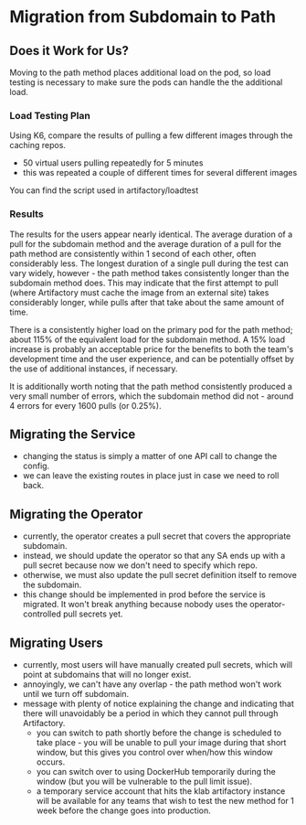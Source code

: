 # Migration from Subdomain to Path

## Does it Work for Us?

Moving to the path method places additional load on the pod, so load testing is necessary to make sure the pods can handle the the additional load.

### Load Testing Plan

Using K6, compare the results of pulling a few different images through the caching repos. 

- 50 virtual users pulling repeatedly for 5 minutes
- this was repeated a couple of different times for several different images

You can find the script used in artifactory/loadtest

### Results

The results for the users appear nearly identical. The average duration of a pull for the subdomain method and the average duration of a pull for the path method are consistently within 1 second of each other, often considerably less. The longest duration of a single pull during the test can vary widely, however - the path method takes consistently longer than the subdomain method does. This may indicate that the first attempt to pull (where Artifactory must cache the image from an external site) takes considerably longer, while pulls after that take about the same amount of time.

There is a consistently higher load on the primary pod for the path method; about 115% of the equivalent load for the subdomain method.
A 15% load increase is probably an acceptable price for the benefits to both the team's development time and the user experience, and can be potentially offset by the use of additional instances, if necessary.

It is additionally worth noting that the path method consistently produced a very small number of errors, which the subdomain method did not - around 4 errors for every 1600 pulls (or 0.25%).

## Migrating the Service

- changing the status is simply a matter of one API call to change the config.
- we can leave the existing routes in place just in case we need to roll back.

## Migrating the Operator

- currently, the operator creates a pull secret that covers the appropriate subdomain.
- instead, we should update the operator so that any SA ends up with a pull secret because now we don't need to specify which repo.
- otherwise, we must also update the pull secret definition itself to remove the subdomain.
- this change should be implemented in prod before the service is migrated. It won't break anything because nobody uses the operator-controlled pull secrets yet.

## Migrating Users

- currently, most users will have manually created pull secrets, which will point at subdomains that will no longer exist.
- annoyingly, we can't have any overlap - the path method won't work until we turn off subdomain.
- message with plenty of notice explaining the change and indicating that there will unavoidably be a period in which they cannot pull through Artifactory.
    - you can switch to path shortly before the change is scheduled to take place - you will be unable to pull your image during that short window, but this gives you control over when/how this window occurs.
    - you can switch over to using DockerHub temporarily during the window (but you will be vulnerable to the pull limit issue).
    - a temporary service account that hits the klab artifactory instance will be available for any teams that wish to test the new method for 1 week before the change goes into production.

